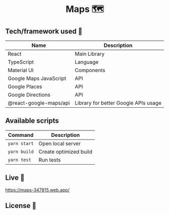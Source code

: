 <h1 align="center">Maps 🗺️</h1>

## Tech/framework used 🔧

| Name                   | Description                          |    
|------------------------|--------------------------------------|
| React                  | Main Library                         |     
| TypeScript             | Language                             |     
| Material UI            | Components                           |     
| Google Maps JavaScript | API                                  |     
| Google Places          | API                                  |     
| Google Directions      | API                                  |     
| @react-google-maps/api | Library for better Google APIs usage |     

## Available scripts

| Command      | Description            |     
|--------------|------------------------|
| `yarn start` | Open local server      |     
| `yarn build` | Create optimized build |     
| `yarn test`  | Run tests              |     

## Live 📍

https://maps-347815.web.app/

## License 🔱